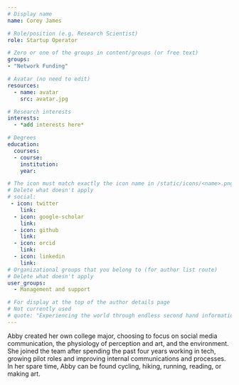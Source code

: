 ```yaml
---
# Display name
name: Corey James

# Role/position (e.g. Research Scientist)
role: Startup Operator

# Zero or one of the groups in content/groups (or free text)
groups:
- "Network Funding"

# Avatar (no need to edit)
resources:
  - name: avatar
    src: avatar.jpg

# Research interests
interests:
  - *add interests here*

# Degrees
education:
  courses:
  - course: 
    institution: 
    year: 

# The icon must match exactly the icon name in /static/icons/<name>.png
# Delete what doesn't apply
# social:
 - icon: twitter
    link: 
  - icon: google-scholar
    link: 
  - icon: github
    link: 
  - icon: orcid
    link: 
  - icon: linkedin
    link: 
# Organizational groups that you belong to (for author list route)
# Delete what doesn't apply
user_groups:
  - Management and support

# For display at the top of the author details page
# Not currently used
# quote: "Experiencing the world through endless second hand information isn't enough. If we want authenticity, we have to initiate it." - Travis Rice
---
```


Abby created her own college major, choosing to focus on social media communication, the physiology of perception and art, and the environment. She joined the team after spending the past four years working in tech, growing pilot roles and improving internal communications and processes. In her spare time, Abby can be found cycling, hiking, running, reading, or making art.
